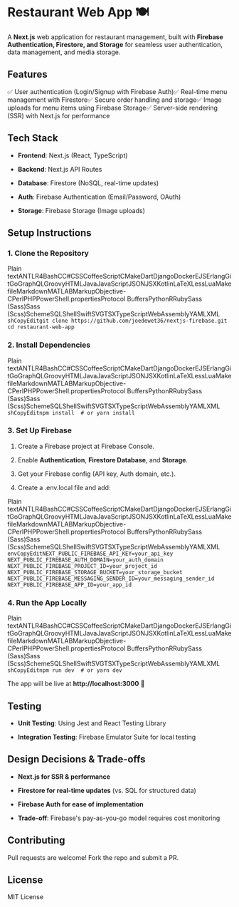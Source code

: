 **Restaurant Web App** 🍽️
==========================

A **Next.js** web application for restaurant management, built with **Firebase Authentication, Firestore, and Storage** for seamless user authentication, data management, and media storage.

**Features**
------------

✅ User authentication (Login/Signup with Firebase Auth)✅ Real-time menu management with Firestore✅ Secure order handling and storage✅ Image uploads for menu items using Firebase Storage✅ Server-side rendering (SSR) with Next.js for performance

**Tech Stack**
--------------

*   **Frontend**: Next.js (React, TypeScript)
    
*   **Backend**: Next.js API Routes
    
*   **Database**: Firestore (NoSQL, real-time updates)
    
*   **Auth**: Firebase Authentication (Email/Password, OAuth)
    
*   **Storage**: Firebase Storage (Image uploads)
    

**Setup Instructions**
----------------------

### **1\. Clone the Repository**

Plain textANTLR4BashCC#CSSCoffeeScriptCMakeDartDjangoDockerEJSErlangGitGoGraphQLGroovyHTMLJavaJavaScriptJSONJSXKotlinLaTeXLessLuaMakefileMarkdownMATLABMarkupObjective-CPerlPHPPowerShell.propertiesProtocol BuffersPythonRRubySass (Sass)Sass (Scss)SchemeSQLShellSwiftSVGTSXTypeScriptWebAssemblyYAMLXML`   shCopyEditgit clone https://github.com/joedewet36/nextjs-firebase.git cd restaurant-web-app   `

### **2\. Install Dependencies**

Plain textANTLR4BashCC#CSSCoffeeScriptCMakeDartDjangoDockerEJSErlangGitGoGraphQLGroovyHTMLJavaJavaScriptJSONJSXKotlinLaTeXLessLuaMakefileMarkdownMATLABMarkupObjective-CPerlPHPPowerShell.propertiesProtocol BuffersPythonRRubySass (Sass)Sass (Scss)SchemeSQLShellSwiftSVGTSXTypeScriptWebAssemblyYAMLXML`   shCopyEditnpm install  # or yarn install   `

### **3\. Set Up Firebase**

1.  Create a Firebase project at Firebase Console.
    
2.  Enable **Authentication**, **Firestore Database**, and **Storage**.
    
3.  Get your Firebase config (API key, Auth domain, etc.).
    
4.  Create a .env.local file and add:
    

Plain textANTLR4BashCC#CSSCoffeeScriptCMakeDartDjangoDockerEJSErlangGitGoGraphQLGroovyHTMLJavaJavaScriptJSONJSXKotlinLaTeXLessLuaMakefileMarkdownMATLABMarkupObjective-CPerlPHPPowerShell.propertiesProtocol BuffersPythonRRubySass (Sass)Sass (Scss)SchemeSQLShellSwiftSVGTSXTypeScriptWebAssemblyYAMLXML`   envCopyEditNEXT_PUBLIC_FIREBASE_API_KEY=your_api_key  NEXT_PUBLIC_FIREBASE_AUTH_DOMAIN=your_auth_domain  NEXT_PUBLIC_FIREBASE_PROJECT_ID=your_project_id  NEXT_PUBLIC_FIREBASE_STORAGE_BUCKET=your_storage_bucket  NEXT_PUBLIC_FIREBASE_MESSAGING_SENDER_ID=your_messaging_sender_id  NEXT_PUBLIC_FIREBASE_APP_ID=your_app_id   `

### **4\. Run the App Locally**

Plain textANTLR4BashCC#CSSCoffeeScriptCMakeDartDjangoDockerEJSErlangGitGoGraphQLGroovyHTMLJavaJavaScriptJSONJSXKotlinLaTeXLessLuaMakefileMarkdownMATLABMarkupObjective-CPerlPHPPowerShell.propertiesProtocol BuffersPythonRRubySass (Sass)Sass (Scss)SchemeSQLShellSwiftSVGTSXTypeScriptWebAssemblyYAMLXML`   shCopyEditnpm run dev  # or yarn dev   `

The app will be live at **http://localhost:3000** 🚀

**Testing**
-----------

*   **Unit Testing**: Using Jest and React Testing Library
    
*   **Integration Testing**: Firebase Emulator Suite for local testing
    

**Design Decisions & Trade-offs**
---------------------------------

*   **Next.js for SSR & performance**
    
*   **Firestore for real-time updates** (vs. SQL for structured data)
    
*   **Firebase Auth for ease of implementation**
    
*   **Trade-off**: Firebase's pay-as-you-go model requires cost monitoring
    

**Contributing**
----------------

Pull requests are welcome! Fork the repo and submit a PR.

**License**
-----------

MIT License